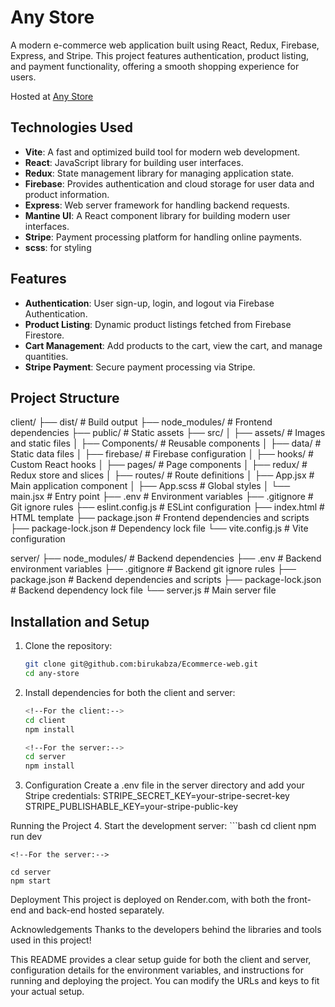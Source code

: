 # Any Store
A modern e-commerce web application built using React, Redux, Firebase, Express, and Stripe. This project features authentication, product listing, and payment functionality, offering a smooth shopping experience for users.

Hosted at [Any Store](https://any-store.onrender.com/)

## Technologies Used

- **Vite**: A fast and optimized build tool for modern web development.
- **React**: JavaScript library for building user interfaces.
- **Redux**: State management library for managing application state.
- **Firebase**: Provides authentication and cloud storage for user data and product information.
- **Express**: Web server framework for handling backend requests.
- **Mantine UI**: A React component library for building modern user interfaces.
- **Stripe**: Payment processing platform for handling online payments.
- **scss**:  for styling

## Features

- **Authentication**: User sign-up, login, and logout via Firebase Authentication.
- **Product Listing**: Dynamic product listings fetched from Firebase Firestore.
- **Cart Management**: Add products to the cart, view the cart, and manage quantities.
- **Stripe Payment**: Secure payment processing via Stripe.

## Project Structure

client/
├── dist/                  # Build output
├── node_modules/          # Frontend dependencies
├── public/               # Static assets
├── src/
│   ├── assets/          # Images and static files
│   ├── Components/      # Reusable components
│   ├── data/           # Static data files
│   ├── firebase/       # Firebase configuration
│   ├── hooks/          # Custom React hooks
│   ├── pages/          # Page components
│   ├── redux/          # Redux store and slices
│   ├── routes/         # Route definitions
│   ├── App.jsx         # Main application component
│   ├── App.scss        # Global styles
│   └── main.jsx        # Entry point
├── .env                # Environment variables
├── .gitignore         # Git ignore rules
├── eslint.config.js   # ESLint configuration
├── index.html         # HTML template
├── package.json       # Frontend dependencies and scripts
├── package-lock.json  # Dependency lock file
└── vite.config.js     # Vite configuration

server/
├── node_modules/      # Backend dependencies
├── .env              # Backend environment variables
├── .gitignore        # Backend git ignore rules
├── package.json      # Backend dependencies and scripts
├── package-lock.json # Backend dependency lock file
└── server.js         # Main server file


## Installation and Setup

1. Clone the repository:
    ```bash
   git clone git@github.com:birukabza/Ecommerce-web.git
   cd any-store

2. Install dependencies for both the client and server:
    ```bash
    <!--For the client:-->
    cd client
    npm install

    <!--For the server:-->
    cd server
    npm install


3. Configuration
    Create a .env file in the server directory and add your Stripe credentials:
    STRIPE_SECRET_KEY=your-stripe-secret-key
    STRIPE_PUBLISHABLE_KEY=your-stripe-public-key


Running the Project
4. Start the development server:
    ```bash
    <!--For the client:-->
    cd client
    npm run dev

    <!--For the server:-->
    
    cd server
    npm start


Deployment
This project is deployed on Render.com, with both the front-end and back-end hosted separately.


Acknowledgements
Thanks to the developers behind the libraries and tools used in this project!

This README provides a clear setup guide for both the client and server, configuration details for the environment variables, and instructions for running and deploying the project. You can modify the URLs and keys to fit your actual setup.
